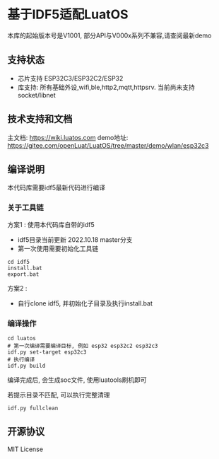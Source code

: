 # 基于IDF5适配LuatOS

本库的起始版本号是V1001, 部分API与V000x系列不兼容,请查阅最新demo

## 支持状态

* 芯片支持 ESP32C3/ESP32C2/ESP32
* 库支持: 所有基础外设,wifi,ble,http2,mqtt,httpsrv. 当前尚未支持socket/libnet

## 技术支持和文档

主文档: https://wiki.luatos.com
demo地址: https://gitee.com/openLuat/LuatOS/tree/master/demo/wlan/esp32c3

## 编译说明

本代码库需要idf5最新代码进行编译

### 关于工具链

方案1 : 使用本代码库自带的idf5

* idf5目录当前更新 2022.10.18 master分支
* 第一次使用需要初始化工具链

```log
cd idf5
install.bat
export.bat
```
方案2 :
* 自行clone idf5, 并初始化子目录及执行install.bat

### 编译操作

```log
cd luatos
# 第一次编译需要编译目标, 例如 esp32 esp32c2 esp32c3
idf.py set-target esp32c3 
# 执行编译
idf.py build
```

编译完成后, 会生成soc文件, 使用luatools刷机即可

若提示目录不匹配, 可以执行完整清理

```
idf.py fullclean
```


## 开源协议

MIT License
